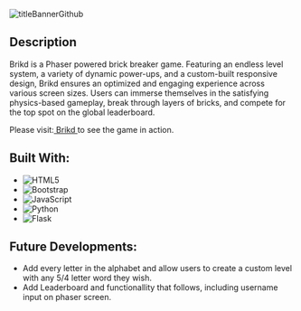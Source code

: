 ![titleBannerGithub](https://github.com/Bouza1/Brikd/assets/97123953/6c2ed7f3-2d26-4124-adf2-c377967139fb)

## Description
Brikd is a Phaser powered brick breaker game. Featuring an endless level system, a variety of dynamic power-ups, and a custom-built responsive design, Brikd ensures an optimized and engaging experience across various screen sizes. Users can immerse themselves in the satisfying physics-based gameplay, break through layers of bricks, and compete for the top spot on the global leaderboard. 

Please visit:[ Brikd ](https://brikd.s4820791.repl.co/) to see the game in action.

## Built With:
- ![HTML5](https://img.shields.io/badge/html5-%23E34F26.svg?style=for-the-badge&logo=html5&logoColor=white)
- ![Bootstrap](https://img.shields.io/badge/bootstrap-%238511FA.svg?style=for-the-badge&logo=bootstrap&logoColor=white)
- ![JavaScript](https://img.shields.io/badge/javascript-%23323330.svg?style=for-the-badge&logo=javascript&logoColor=%23F7DF1E)
- ![Python](https://img.shields.io/badge/python-3670A0?style=for-the-badge&logo=python&logoColor=ffdd54)
- ![Flask](https://img.shields.io/badge/flask-%23000.svg?style=for-the-badge&logo=flask&logoColor=white)

## Future Developments:
- Add every letter in the alphabet and allow users to create a custom level with any 5/4 letter word they wish.
- Add Leaderboard and functionallity that follows, including username input on phaser screen.

